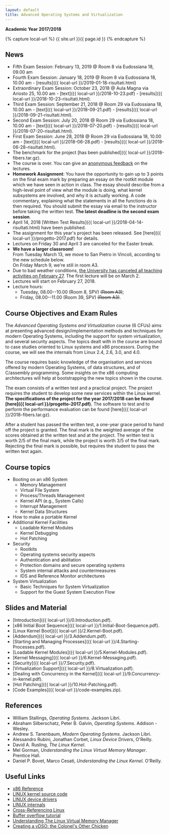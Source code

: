 ```yaml
---
layout: default
title: Advanced Operating Systems and Virtualization
---
```

**Academic Year 2017/2018**    

{% capture local-url %}
{{ site.url }}{{ page.id }}
{% endcapture %}

News
----


* Fifth Exam Session: February 13, 2019 @ Room 8 via Eudossiana 18, 09.00 am
* Fourth Exam Session: January 18, 2019 @ Room 8 via Eudossiana 18, 10.00 am - [results]({{ local-url }}/2019-01-18-risultati.html)
* Extraordinary Exam Session: October 23, 2018 @ Aula Magna via Ariosto 25, 10.00 am - [text]({{ local-url }}/2018-10-23.pdf) - [results]({{ local-url }}/2018-10-23-risultati.html).
* Third Exam Session: September 21, 2018 @ Room 29 via Eudossiana 18, 10.00 am  - [text]({{ local-url }}/2018-09-21.pdf) - [results]({{ local-url }}/2018-09-21-risultati.html).
* Second Exam Session: July 20, 2018 @ Room 29 via Eudossiana 18, 10.00 am - [text]({{ local-url }}/2018-07-20.pdf) - [results]({{ local-url }}/2018-07-20-risultati.html).
* First Exam Session: June 28, 2018 @ Room 29 via Eudossiana 18, 10.00 am - [text]({{ local-url }}/2018-06-28.pdf) - [results]({{ local-url }}/2018-06-28-risultati.html).
* The benchmark for the project [has been published]({{ local-url }}/2018-fibers.tar.gz).
* The course is over. You can give an [anonymous feedback](https://goo.gl/forms/LG508hAmf3jef48E3) on the lectures.
* **Homework Assignment**: You have the opportunity to gain up to 3
   points on the final exam mark by preparing an essay on the rootkit
   module which we have seen in action in class. The essay should describe
   from a high-level point of view what the module is doing, what
   kernel subsystems are involved, and why it is actually working.
   A code commentary, explaining what the statements in all the functions
   do is then required. You should submit the essay via email to the
   instructor before taking the written test. **The latest deadline is the second exam session**.
* April 14, 2018 [Written Test Results]({{ local-url }}/2018-04-14-risultati.html) have been published.
* The assignment for this year's project has been released.
  See [here]({{ local-url }}/progetto-2017.pdf) for details.
* Lectures on Friday 30 and April 3 are canceled for the Easter break.
* **We have a larger classroom!**    
  From Tuesday March 13, we move to San Pietro in
  Vincoli, according to the new schedule below.    
  On Friday March 9, we're still in room A3.
* Due to bad weather conditions, [the University has canceled all teaching
  activities on February 27](https://www.uniroma1.it/it/notizia/didattica-sospesa-anche-il-27-febbraio-il-perdurare-di-cattive-condizioni-climatiche). The first lecture will be on March 2.
* Lectures will start on February 27, 2018. 
* Lecture hours:
  - Tuesday, 08.00--10.00 (Room 8, SPV) ~~(Room A3)~~;
  - Friday, 08.00--11.00 (Room 39, SPV) ~~(Room A3)~~.


Course Objectives and Exam Rules
--------------------------------

The *Advanced Operating Systems and Virtualization* course (6 CFUs) aims at presenting
advanced design/implementation methods and techniques for modern Operating
Systems, including the support for system virtualization, and several security
aspects. 
The topics dealt with in the course are bound to case studies oriented to Linux
systems and x86 processors. During the course, we will see the internals from
Linux 2.4, 2.6, 3.0, and 4.0.

The course requires basic knowledge of the organisation and services offered by
modern Operating Systems, of data structures, and of C/assembly programming.
Some insights on the x86 computing architectures will help at bootstrapping the
new topics shown in the course. 

The exam consists of a written test and a practical project. The project
requires the student to develop some new services within the Linux kernel.    
**The specifications of the project for the year 2017/2018 can be found
[here]({{ local-url }}/progetto-2017.pdf).** The software to test and to perform the performance evaluation can be found [here]({{ local-url }}/2018-fibers.tar.gz).

After a student has passed the written test, a one-year grace period to hand
off the project is granted. The final mark is the weighted average of the scores
obtained at the written test and at the project. The written test is worth 2/5
of the final mark, while the project is worth 3/5 of the final mark.
Rejecting the final mark is possible, but requires the student to pass the written
test again.


Course topics
-------------

* Booting on an x86 System
  - Memory Management
  - Virtual File System
  - Process/Threads Management
  - Kernel API (e.g., System Calls)
  - Interrupt Management
  - Kernel Data Structures
* How to make a portable Kernel
* Additional Kernel Facilities
  - Loadable Kernel Modules
  - Kernel Debugging
  - Hot Patching
* Security
  - Rootkits
  - Operating systems security aspects
  - Authentication and abilitation
  - Protection domains and secure operating systems
  - System internal attacks and countermeasures
  - IDS and Reference Monitor architectures
* System Virtualization
  - Basic Techniques for System Virtualization
  - Support for the Guest System Execution Flow


Slides and Material
-------------------

* [Introduction]({{ local-url }}/0.Introduction.pdf).
* [x86 Initial Boot Sequence]({{ local-url }}/1.Initial-Boot-Sequence.pdf).
* [Linux Kernel Boot]({{ local-url }}/2.Kernel-Boot.pdf).
* [Addendum]({{ local-url }}/3.Addendum.pdf).
* [Starting and Managing Processes]({{ local-url }}/4.Starting-Processes.pdf).
* [Loadable Kernel Modules]({{ local-url }}/5.Kernel-Modules.pdf).
* [Kernel Messaging]({{ local-url }}/6.Kernel-Messaging.pdf).
* [Security]({{ local-url }}/7.Security.pdf).
* [Virtualization Support]({{ local-url }}/8.Virtualization.pdf).
* [Dealing with Concurrency in the Kernel]({{ local-url }}/9.Concurrency-in-kernel.pdf).
* [Hot Patching]({{ local-url }}/10.Hot-Patching.pdf).
* [Code Examples]({{ local-url }}/code-examples.zip).


References
----------

* William Stallings, *Operating Systems*. Jackson Libri.
* Abraham Silberschatz, Peter B. Galvin, *Operating Systems*. Addison - Wesley.
* Andrew S. Tanenbaum, *Modern Operating Systems*. Jackson Libri.
* Alessandro Rubini, Jonathan Corbet, *Linux Device Drivers*, O'Reilly.
* David A. Rusling, *The Linux Kernel*.
* Mel Gorman, *Understanding the Linux Virtual Memory Manager*. Prentice Hall.
* Daniel P. Bovet, Marco Cesati, *Understanding the Linux Kernel*. O'Reilly.

Useful Links
------------

- [x86 Reference](http://x86asm.net/)
- [LINUX kernel source code](http://www.kernel.org/)
- [LINUX device drivers](http://www.xml.com/ldd/chapter/book/)
- [LINUX internals](http://en.tldp.org/LDP/tlk/tlk.html)
- [Cross-Referencing Linux](https://elixir.free-electrons.com/linux/latest/source)
- [Buffer overflow tutorial](http://www.infsec.ethz.ch/people/schapatr/BOtutorial.pdf)
- [Understanding The Linux Virtual Memory Manager](https://www.kernel.org/doc/gorman/pdf/understand.pdf)
- [Creating a vDSO: the Colonel's Other
  Chicken](http://www.linuxjournal.com/content/creating-vdso-colonels-other-chicken)



